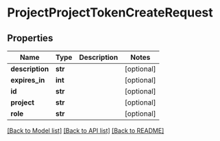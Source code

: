 # ProjectProjectTokenCreateRequest

## Properties
Name | Type | Description | Notes
------------ | ------------- | ------------- | -------------
**description** | **str** |  | [optional] 
**expires_in** | **int** |  | [optional] 
**id** | **str** |  | [optional] 
**project** | **str** |  | [optional] 
**role** | **str** |  | [optional] 

[[Back to Model list]](../README.md#documentation-for-models) [[Back to API list]](../README.md#documentation-for-api-endpoints) [[Back to README]](../README.md)

